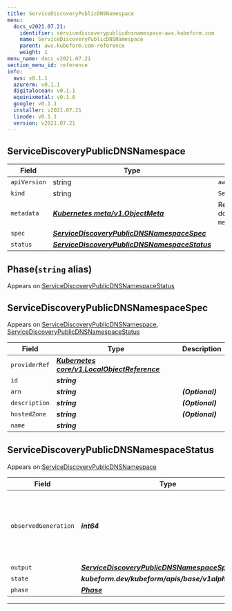 ```yaml
---
title: ServiceDiscoveryPublicDNSNamespace
menu:
  docs_v2021.07.21:
    identifier: servicediscoverypublicdnsnamespace-aws.kubeform.com
    name: ServiceDiscoveryPublicDNSNamespace
    parent: aws.kubeform.com-reference
    weight: 1
menu_name: docs_v2021.07.21
section_menu_id: reference
info:
  aws: v0.1.1
  azurerm: v0.1.1
  digitalocean: v0.1.1
  equinixmetal: v0.1.0
  google: v0.1.1
  installer: v2021.07.21
  linode: v0.1.1
  version: v2021.07.21
---
```


## ServiceDiscoveryPublicDNSNamespace
| Field | Type | Description |
| ------ | ----- | ----------- |
| `apiVersion` | string | `aws.kubeform.com/v1alpha1` |
|    `kind` | string | `ServiceDiscoveryPublicDNSNamespace` |
| `metadata` | ***[Kubernetes meta/v1.ObjectMeta](https://v1-18.docs.kubernetes.io/docs/reference/generated/kubernetes-api/v1.18/#objectmeta-v1-meta)***|Refer to the Kubernetes API documentation for the fields of the `metadata` field.|
| `spec` | ***[ServiceDiscoveryPublicDNSNamespaceSpec](#servicediscoverypublicdnsnamespacespec)***||
| `status` | ***[ServiceDiscoveryPublicDNSNamespaceStatus](#servicediscoverypublicdnsnamespacestatus)***||
## Phase(`string` alias)

Appears on:[ServiceDiscoveryPublicDNSNamespaceStatus](#servicediscoverypublicdnsnamespacestatus)

## ServiceDiscoveryPublicDNSNamespaceSpec

Appears on:[ServiceDiscoveryPublicDNSNamespace](#servicediscoverypublicdnsnamespace), [ServiceDiscoveryPublicDNSNamespaceStatus](#servicediscoverypublicdnsnamespacestatus)

| Field | Type | Description |
| ------ | ----- | ----------- |
| `providerRef` | ***[Kubernetes core/v1.LocalObjectReference](https://v1-18.docs.kubernetes.io/docs/reference/generated/kubernetes-api/v1.18/#localobjectreference-v1-core)***||
| `id` | ***string***||
| `arn` | ***string***| ***(Optional)*** |
| `description` | ***string***| ***(Optional)*** |
| `hostedZone` | ***string***| ***(Optional)*** |
| `name` | ***string***||
## ServiceDiscoveryPublicDNSNamespaceStatus

Appears on:[ServiceDiscoveryPublicDNSNamespace](#servicediscoverypublicdnsnamespace)

| Field | Type | Description |
| ------ | ----- | ----------- |
| `observedGeneration` | ***int64***| ***(Optional)*** Resource generation, which is updated on mutation by the API Server.|
| `output` | ***[ServiceDiscoveryPublicDNSNamespaceSpec](#servicediscoverypublicdnsnamespacespec)***| ***(Optional)*** |
| `state` | ***kubeform.dev/kubeform/apis/base/v1alpha1.State***| ***(Optional)*** |
| `phase` | ***[Phase](#phase)***| ***(Optional)*** |
---
